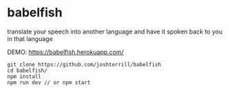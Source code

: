 # babelfish

translate your speech into another language and have it spoken back to you in that language

DEMO: https://babelfish.herokuapp.com/

```
git clone https://github.com/joshterrill/babelfish
cd babelfish/
npm install
npm run dev // or npm start
```
